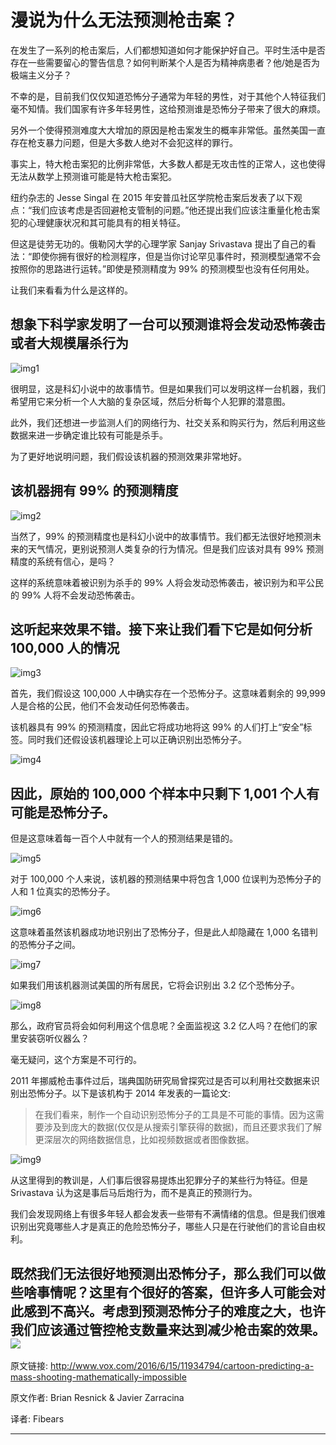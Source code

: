 # 漫说为什么无法预测枪击案？

在发生了一系列的枪击案后，人们都想知道如何才能保护好自己。平时生活中是否存在一些需要留心的警告信息？如何判断某个人是否为精神病患者？他/她是否为极端主义分子？

不幸的是，目前我们仅仅知道恐怖分子通常为年轻的男性，对于其他个人特征我们毫不知情。我们国家有许多年轻男性，这给预测谁是恐怖分子带来了很大的麻烦。

另外一个使得预测难度大大增加的原因是枪击案发生的概率非常低。虽然美国一直存在枪支暴力问题，但是大多数人绝对不会犯这样的罪行。

事实上，特大枪击案犯的比例非常低，大多数人都是无攻击性的正常人，这也使得无法从数学上预测谁可能是特大枪击案犯。

纽约杂志的 Jesse Singal 在 2015 年安普瓜社区学院枪击案后发表了以下观点：“我们应该考虑是否回避枪支管制的问题。”他还提出我们应该注重量化枪击案犯的心理健康状况和其可能具有的相关特征。

但这是徒劳无功的。俄勒冈大学的心理学家 Sanjay Srivastava 提出了自己的看法：“即使你拥有很好的检测程序，但是当你讨论罕见事件时，预测模型通常不会按照你的思路进行运转。”即使是预测精度为 99% 的预测模型也没有任何用处。

让我们来看看为什么是这样的。

## 想象下科学家发明了一台可以预测谁将会发动恐怖袭击或者大规模屠杀行为

![img1](http://static.datartisan.com/upload/attachment/2016/06/TuGE92pN.png)

很明显，这是科幻小说中的故事情节。但是如果我们可以发明这样一台机器，我们希望用它来分析一个人大脑的复杂区域，然后分析每个人犯罪的潜意图。

此外，我们还想进一步监测人们的网络行为、社交关系和购买行为，然后利用这些数据来进一步确定谁比较有可能是杀手。

为了更好地说明问题，我们假设该机器的预测效果非常地好。

## 该机器拥有 99% 的预测精度

![img2](http://static.datartisan.com/upload/attachment/2016/06/U0cy3ys8.png)

当然了，99% 的预测精度也是科幻小说中的故事情节。我们都无法很好地预测未来的天气情况，更别说预测人类复杂的行为情况。但是我们应该对具有 99% 预测精度的系统有信心，是吗？

这样的系统意味着被识别为杀手的 99% 人将会发动恐怖袭击，被识别为和平公民的 99% 人将不会发动恐怖袭击。

## 这听起来效果不错。接下来让我们看下它是如何分析 100,000 人的情况

![img3](http://static.datartisan.com/upload/attachment/2016/06/cznZtyDl.png)

首先，我们假设这 100,000 人中确实存在一个恐怖分子。这意味着剩余的 99,999 人是合格的公民，他们不会发动任何恐怖袭击。

该机器具有 99% 的预测精度，因此它将成功地将这 99% 的人们打上“安全”标签。同时我们还假设该机器理论上可以正确识别出恐怖分子。

![img4](http://static.datartisan.com/upload/attachment/2016/06/jiZ35fy0.png)

## 因此，原始的 100,000 个样本中只剩下 1,001 个人有可能是恐怖分子。

但是这意味着每一百个人中就有一个人的预测结果是错的。

![img5](http://static.datartisan.com/upload/attachment/2016/06/MEZiDwD3.png)

对于 100,000 个人来说，该机器的预测结果中将包含 1,000 位误判为恐怖分子的人和 1 位真实的恐怖分子。

![img6](http://static.datartisan.com/upload/attachment/2016/06/Zt7TGkt1.png)

这意味着虽然该机器成功地识别出了恐怖分子，但是此人却隐藏在 1,000 名错判的恐怖分子之间。

![img7](http://static.datartisan.com/upload/attachment/2016/06/ITTQRMta.png)

如果我们用该机器测试美国的所有居民，它将会识别出 3.2 亿个恐怖分子。

![img8](http://static.datartisan.com/upload/attachment/2016/06/Gb5FG7ME.png)

那么，政府官员将会如何利用这个信息呢？全面监视这 3.2 亿人吗？在他们的家里安装窃听仪器么？

毫无疑问，这个方案是不可行的。

2011 年挪威枪击事件过后，瑞典国防研究局曾探究过是否可以利用社交数据来识别出恐怖分子。以下是该机构于 2014 年发表的一篇论文:

> 在我们看来，制作一个自动识别恐怖分子的工具是不可能的事情。因为这需要涉及到庞大的数据(仅仅是从搜索引擎获得的数据)，而且还要求我们了解更深层次的网络数据信息，比如视频数据或者图像数据。


![img9](http://static.datartisan.com/upload/attachment/2016/06/ePXTMJm8.png)

从这里得到的教训是，人们事后很容易提炼出犯罪分子的某些行为特征。但是 Srivastava 认为这是事后马后炮行为，而不是真正的预测行为。

我们会发现网络上有很多年轻人都会发表一些带有不满情绪的信息。但是我们很难识别出究竟哪些人才是真正的危险恐怖分子，哪些人只是在行驶他们的言论自由权利。

既然我们无法很好地预测出恐怖分子，那么我们可以做些啥事情呢？这里有个很好的答案，但许多人可能会对此感到不高兴。考虑到预测恐怖分子的难度之大，也许我们应该通过管控枪支数量来达到减少枪击案的效果。
![](http://static.datartisan.com/upload/attachment/2016/05/xKM5xlV4.png)
---

原文链接: http://www.vox.com/2016/6/15/11934794/cartoon-predicting-a-mass-shooting-mathematically-impossible

原文作者:  Brian Resnick & Javier Zarracina

译者: Fibears

---

